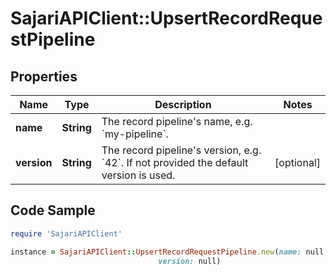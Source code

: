 # SajariAPIClient::UpsertRecordRequestPipeline

## Properties

Name | Type | Description | Notes
------------ | ------------- | ------------- | -------------
**name** | **String** | The record pipeline&#39;s name, e.g. &#x60;my-pipeline&#x60;. | 
**version** | **String** | The record pipeline&#39;s version, e.g. &#x60;42&#x60;.  If not provided the default version is used. | [optional] 

## Code Sample

```ruby
require 'SajariAPIClient'

instance = SajariAPIClient::UpsertRecordRequestPipeline.new(name: null,
                                 version: null)
```


